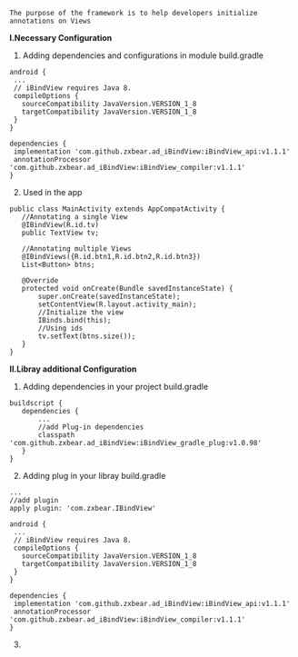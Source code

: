 ```
The purpose of the framework is to help developers initialize annotations on Views
```

**I.Necessary Configuration**
1. Adding dependencies and configurations in module build.gradle
 ```
 android {
  ...
  // iBindView requires Java 8.
  compileOptions {
    sourceCompatibility JavaVersion.VERSION_1_8
    targetCompatibility JavaVersion.VERSION_1_8
  }
}

dependencies {
  implementation 'com.github.zxbear.ad_iBindView:iBindView_api:v1.1.1'
  annotationProcessor 'com.github.zxbear.ad_iBindView:iBindView_compiler:v1.1.1'
}
 ```
2. Used in the app
 ```
public class MainActivity extends AppCompatActivity {
    //Annotating a single View
    @IBindView(R.id.tv)
    public TextView tv;
    
    //Annotating multiple Views
    @IBindViews({R.id.btn1,R.id.btn2,R.id.btn3})
    List<Button> btns;

    @Override
    protected void onCreate(Bundle savedInstanceState) {
        super.onCreate(savedInstanceState);
        setContentView(R.layout.activity_main);
        //Initialize the view
        IBinds.bind(this);
        //Using ids
        tv.setText(btns.size());
    }
}
 ```
 
 **II.Libray additional Configuration**
1. Adding dependencies in your project build.gradle
 ```
buildscript {
    dependencies {
        ...
        //add Plug-in dependencies
        classpath 'com.github.zxbear.ad_iBindView:iBindView_gradle_plug:v1.0.98'
    }
}
 ```
2. Adding plug in your libray build.gradle
 ```
 ...
 //add plugin
apply plugin: 'com.zxbear.IBindView'

android {
  ...
  // iBindView requires Java 8.
  compileOptions {
    sourceCompatibility JavaVersion.VERSION_1_8
    targetCompatibility JavaVersion.VERSION_1_8
  }
}

dependencies {
  implementation 'com.github.zxbear.ad_iBindView:iBindView_api:v1.1.1'
  annotationProcessor 'com.github.zxbear.ad_iBindView:iBindView_compiler:v1.1.1'
}
 ```
3. 
